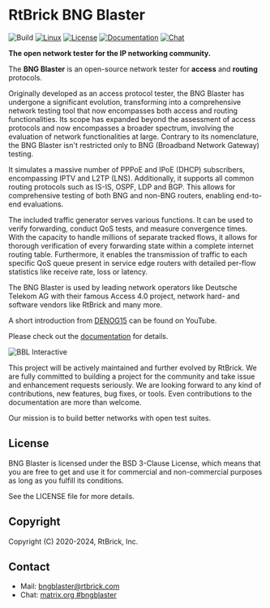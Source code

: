 # RtBrick BNG Blaster

![Build](https://github.com/rtbrick/bngblaster/workflows/Build/badge.svg?branch=main)
[![Linux](https://img.shields.io/badge/OS-linux-lightgrey)](https://rtbrick.github.io/bngblaster/install)
[![License](https://img.shields.io/badge/License-BSD-lightgrey)](https://github.com/rtbrick/bngblaster/blob/main/LICENSE)
[![Documentation](https://img.shields.io/badge/Documentation-lightgrey)](https://rtbrick.github.io/bngblaster)
[![Chat](https://img.shields.io/badge/Chat-lightgrey)](https://matrix.to/#/#bngblaster:matrix.org)

**The open network tester for the IP networking community.**

The **BNG Blaster** is an open-source network tester for **access** and **routing** protocols.

Originally developed as an access protocol tester, the BNG Blaster has undergone a 
significant evolution, transforming into a comprehensive network testing tool that 
now encompasses both access and routing functionalities. Its scope has expanded beyond 
the assessment of access protocols and now encompasses a broader spectrum, involving 
the evaluation of network functionalities at large. Contrary to its nomenclature, 
the BNG Blaster isn't restricted only to BNG (Broadband Network Gateway) testing.

It simulates a massive number of PPPoE and IPoE (DHCP) subscribers, encompassing 
IPTV and L2TP (LNS). Additionally, it supports all common routing protocols such 
as IS-IS, OSPF, LDP and BGP. This allows for comprehensive testing of both BNG 
and non-BNG routers, enabling end-to-end evaluations.

The included traffic generator serves various functions. It can be used to verify 
forwarding, conduct QoS tests, and measure convergence times. With the capacity to 
handle millions of separate tracked flows, it allows for thorough verification of 
every forwarding state within a complete internet routing table. Furthermore, it 
enables the transmission of traffic to each specific QoS queue present in 
service edge routers with detailed per-flow statistics like receive rate, loss 
or latency.

The BNG Blaster is used by leading network operators like Deutsche Telekom AG
with their famous Access 4.0 project, network hard- and software vendors like
RtBrick and many more.

A short introduction from [DENOG15](https://youtu.be/4rmwf6livyI "DENOG15") 
can be found on YouTube.

Please check out the [documentation](https://rtbrick.github.io/bngblaster/) for details.

![BBL Interactive](docsrc/sources/images/bbl_interactive.png "BNG Blaster (Interactive Mode)")

This project will be actively maintained and further evolved by RtBrick. We are fully committed to 
building a project for the community and take issue and enhancement requests seriously. We are 
looking forward to any kind of contributions, new features, bug fixes, or tools. Even contributions 
to the documentation are more than welcome.

Our mission is to build better networks with open test suites.

## License

BNG Blaster is licensed under the BSD 3-Clause License, which means that you are free to get and use it for
commercial and non-commercial purposes as long as you fulfill its conditions.

See the LICENSE file for more details.

## Copyright

Copyright (C) 2020-2024, RtBrick, Inc.

## Contact

* Mail: bngblaster@rtbrick.com
* Chat: [matrix.org #bngblaster](https://matrix.to/#/#bngblaster:matrix.org)
